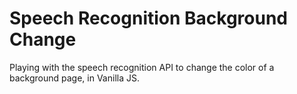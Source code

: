 # Speech Recognition Background Change

Playing with the speech recognition API to change the color of a background page, in Vanilla JS.


